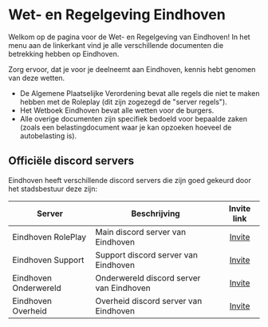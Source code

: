 # Wet- en Regelgeving Eindhoven

Welkom op de pagina voor de Wet- en Regelgeving van Eindhoven!
In het menu aan de linkerkant vind je alle verschillende documenten die betrekking hebben op Eindhoven.

Zorg ervoor, dat je voor je deelneemt aan Eindhoven, kennis hebt genomen van deze wetten.

- De Algemene Plaatselijke Verordening bevat alle regels die niet te maken hebben met de Roleplay (dit zijn zogezegd de "server regels").
- Het Wetboek Eindhoven bevat alle wetten voor de burgers.
- Alle overige documenten zijn specifiek bedoeld voor bepaalde zaken (zoals een belastingdocument waar je kan opzoeken hoeveel de autobelasting is).

## Officiële discord servers

Eindhoven heeft verschillende discord servers die zijn goed gekeurd door het stadsbestuur deze zijn:

| Server | Beschrijving | Invite link |
|---|---|:---:|
|Eindhoven RolePlay| Main discord server van Eindhoven | [Invite](https://discord.gg/ehrp) |
|Eindhoven Support| Support discord server van Eindhoven | [Invite](https://discord.gg/ehrp) |
|Eindhoven Onderwereld| Onderwereld discord server van Eindhoven | [Invite](https://discord.gg/ehrp) |
|Eindhoven Overheid| Overheid discord server van Eindhoven | [Invite](https://discord.gg/ehrp) |